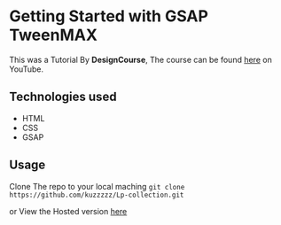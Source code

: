 # Getting Started with GSAP TweenMAX
This was a Tutorial By **DesignCourse**, The course can be found [here](https://www.youtube.com/watch?v=eY4sXczY5AQ&list=WL&index=117&t=976s) on YouTube.

## Technologies used
- HTML
- CSS
- GSAP

## Usage
Clone The repo to your local maching 
`git clone https://github.com/kuzzzzz/Lp-collection.git`

or View the Hosted version [here](https://kuzzzzz.github.io/Lp-collection/landing-pages/first-lp/index.html)
